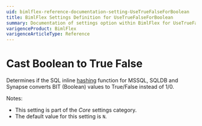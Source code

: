 ```yaml
---
uid: bimlflex-reference-documentation-setting-UseTrueFalseForBoolean
title: BimlFlex Settings Definition for UseTrueFalseForBoolean
summary: Documentation of settings option within BimlFlex for UseTrueFalseForBoolean
varigenceProduct: BimlFlex
varigenceArticleType: Reference
---
```


# Cast Boolean to True False

Determines if the SQL inline [hashing](xref:bimlflex-concepts-hashing) function for MSSQL, SQLDB and Synapse converts BIT (Boolean) values to True/False instead of 1/0.

Notes:

* This setting is part of the *Core* settings category.
* The default value for this setting is `N`.
